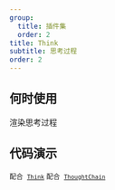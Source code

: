 ```yaml
---
group:
  title: 插件集
  order: 2
title: Think
subtitle: 思考过程
order: 2
---
```


## 何时使用

渲染思考过程

## 代码演示

<!-- prettier-ignore -->
<code src="./demo/supersets/Think/basic.tsx">配合 [`Think`](https://x.ant.design/components/think-cn)</code>
<code src="./demo/supersets/Think/tool.tsx">配合 [`ThoughtChain`](https://x.ant.design/components/thought-chain-cn)</code>
